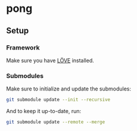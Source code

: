 # pong

## Setup

### Framework

Make sure you have [LÖVE](https://love2d.org/) installed.

### Submodules

Make sure to initialize and update the submodules:

```bash
git submodule update --init --recursive
```

And to keep it up-to-date, run:

```bash
git submodule update --remote --merge
```
